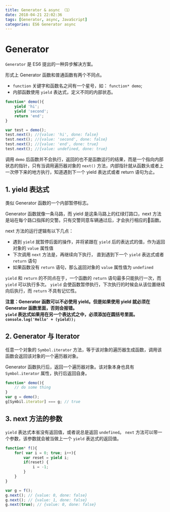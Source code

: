```yaml
---
title: Generator & async （1）
date: 2018-04-21 22:02:36
tags: [Generator, async, JavaScript]
categories: ES6 Generator async
---
```

# Generator

`Generator` 是 ES6 提出的一种异步解决方案。

形式上 Generator 函数和普通函数有两个不同点。
* `function` 关键字和函数名之间有一个星号，如： `function* demo`;
* 内部函数使用 `yield` 表达式，定义不同的内部状态。

```JavaScript
function* demo(){
    yield 'hi';
    yield 'second';
    return 'end';
}

var test = demo();
test.next(); //{value: 'hi', done: false}
test.next(); //{value: 'second', done: false}
test.next(); //{value: 'end', done: true}
test.next(); //{value: undefined, done: true}
```
调用 `demo` 后函数并不会执行，返回的也不是函数运行的结果，而是一个指向内部状态的指针，只有当调用遍历器对象的 `next()` 方法，内部指针就从函数头或者上一次停下来的地方执行，知道遇到下一个 yield 表达式或者 return 语句为止。

## 1. yield 表达式
类似 Generator 函数的一个内部暂停标志。

Generator 函数就像一条马路，而 yield 是这条马路上的红绿灯路口，next 方法是站在每个路口指挥的交警。只有交警同意车辆通过后，才会执行相应的函数。

next 方法的运行逻辑有以下几点：
* 遇到 `yield` 就暂停后面的操作，并将紧跟在 `yield` 后的表达式的值，作为返回对象的 `value` 属性值
* 下次调用 `next` 方法是，再继续向下执行， 直到遇到下一个 `yield` 表达式或者 `return` 语句
* 如果函数没有 `return` 语句，那么返回对象的 `value` 属性值为 `undefined`

`yield` 和 `return` 的不同点在于，一个函数的 `return` 语句最多只能执行一次，而 `yield` 可以执行多次。 `yield` 会使函数暂停执行，下次执行的时候会从该位置继续向后执行，而 `return` 不具有记忆性。

**注意：Generator 函数可以不必使用 yield。但是如果使用 yield 就必须在 Generator 函数里面，否则会报错。<br>`yield` 表达式如果用在另一个表达式之中，必须添加在圆括号里面。 `console.log('Hello' + (yield));`**


## 2. Generator 与 Iterator

任意一个对象的 `Symbol.iterator` 方法，等于该对象的遍历器生成函数，调用该函数会返回该对象的一个遍历器对象。

Generator 函数执行后，返回一个遍历器对象。该对象本身也具有 `Symbol.iterator` 属性，执行后返回自身。

```JavaScript
function* demo(){
    // do some thing
}
var g = demo();
g[Symbil.iterator] === g; // true
```

## 3. next 方法的参数

`yield` 表达式本省没有返回值，或者说总是返回 `undefined`。 `next` 方法可以带一个参数，该参数就会被当做上一个 `yield` 表达式的返回值。

```JavaScript
function* f(){
    for( var i = 0; true; i++){
        var reset = yield i;
        if(reset) {
            i = -1;
        }
    }
}

var g = f();
g.next(); // {value: 0, done: false}
g.next(); // {value: 1, done: false}
g.next(true); // {value: 0, done: false}
```